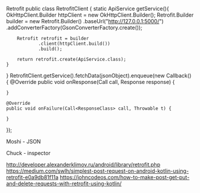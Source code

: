 
Retrofit
public class RetrofitClient {
    static ApiService getService(){
        OkHttpClient.Builder httpClient = new OkHttpClient.Builder();
        Retrofit.Builder builder = new Retrofit.Builder()
                .baseUrl("http://127.0.0.1:5000/")
                .addConverterFactory(GsonConverterFactory.create());

        Retrofit retrofit = builder
                .client(httpClient.build())
                .build();

        return retrofit.create(ApiService.class);
    }
}
RetrofitClient.getService().fetchData(jsonObject).enqueue(new Callback<ResponseClass>() {
    @Override
    public void onResponse(Call<ResponseClass> call, Response<ResponseClass> response) {

    }

    @Override
    public void onFailure(Call<ResponseClass> call, Throwable t) {

    }
});

Moshi - JSON

Chuck - inspector

http://developer.alexanderklimov.ru/android/library/retrofit.php
https://medium.com/swlh/simplest-post-request-on-android-kotlin-using-retrofit-e0a9db81f11a
https://johncodeos.com/how-to-make-post-get-put-and-delete-requests-with-retrofit-using-kotlin/